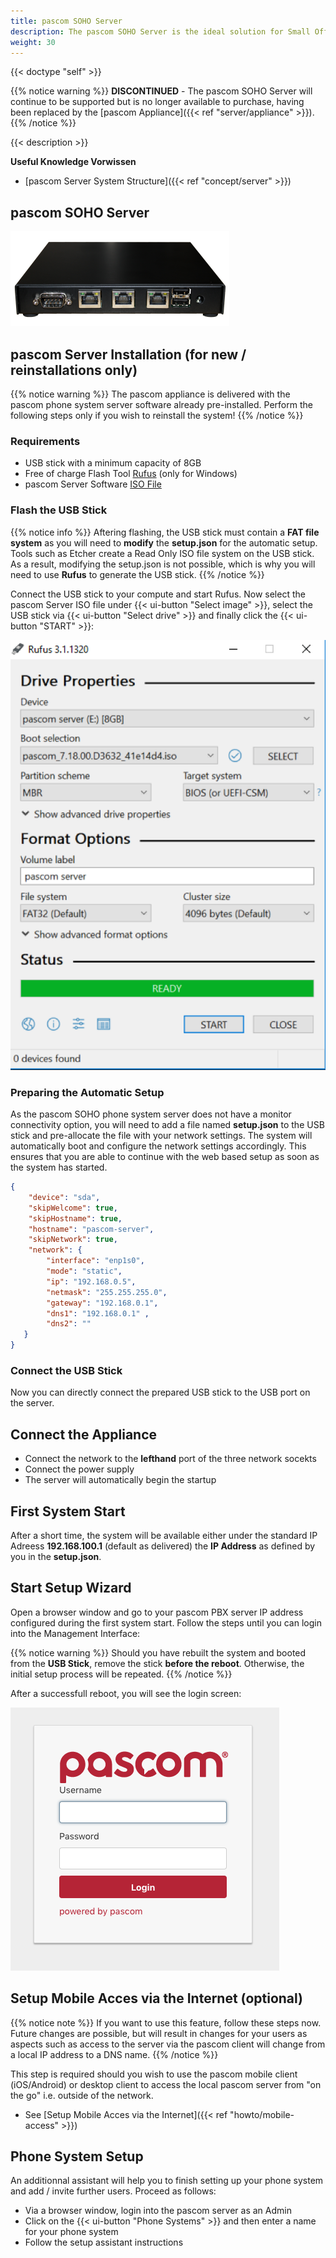 ```yaml
---
title: pascom SOHO Server
description: The pascom SOHO Server is the ideal solution for Small Office Home Offices or branch offices requiring hardware.
weight: 30
---
```


{{< doctype "self"  >}}

{{% notice warning %}}
**DISCONTINUED** - The pascom SOHO Server will continue to be supported but is no longer available to purchase, having been replaced by the [pascom Appliance]({{< ref "server/appliance" >}}).
{{% /notice %}}

{{< description >}}
 
**Useful Knowledge Vorwissen**
 
 
 * [pascom Server System Structure]({{< ref "concept/server" >}})

 
## pascom SOHO Server

![pascom SOHO Server](pascomSOHOserver.png)

## pascom Server Installation (for new / reinstallations only)
{{% notice warning %}}
The pascom appliance is delivered with the pascom phone system server software already pre-installed. Perform the following steps only if you wish to reinstall the system!
{{% /notice %}}

### Requirements

* USB stick with a minimum capacity of 8GB
* Free of charge Flash Tool [Rufus](https://rufus.akeo.ie/) (only for Windows)
* pascom Server Software [ISO File](https://www.pascom.net/en/download/)

 
### Flash the USB Stick
{{% notice info %}}
Aftering flashing, the USB stick must contain a **FAT file system** as you will need to **modify** the **setup.json** for the automatic setup. Tools such as Etcher create a Read Only ISO file system on the USB stick. As a result, modifying the setup.json is not possible, which is why you will need to use **Rufus** to generate the USB stick.
{{% /notice %}}

Connect the USB stick to your compute and start Rufus. Now select the pascom Server ISO file under {{< ui-button "Select image" >}}, select the USB stick via {{< ui-button "Select drive" >}} and finally click the {{< ui-button "START" >}}:

![Rufus](rufus.png?width=300px "Rufus")

### Preparing the Automatic Setup

As the pascom SOHO phone system server does not have a monitor connectivity option, you will need to add a file named **setup.json** to the USB stick and pre-allocate the file with your network settings. The system will automatically boot and configure the network settings accordingly. This ensures that you are able to continue with the web based setup as soon as the system has started. 

```json
{
    "device": "sda",
    "skipWelcome": true,
    "skipHostname": true,
    "hostname": "pascom-server",
    "skipNetwork": true,
    "network": {
        "interface": "enp1s0",
        "mode": "static",
        "ip": "192.168.0.5",
        "netmask": "255.255.255.0",
        "gateway": "192.168.0.1",
        "dns1": "192.168.0.1" ,
		"dns2": ""
   }
}
```

### Connect the USB Stick

Now you can directly connect the prepared USB stick to the USB port on the server.

## Connect the Appliance

* Connect the network to the **lefthand** port of the three network socekts
* Connect the power supply
* The server will automatically begin the startup

## First System Start

After a short time, the system will be available either under the standard IP Adreess **192.168.100.1** (default as delivered) the **IP Address** as defined by you in the **setup.json**.

## Start Setup Wizard

Open a browser window and go to your pascom PBX server IP address configured during the first system start. Follow the steps until you can login into the Management Interface:

{{% notice warning %}}
Should you have rebuilt the system and booted from the **USB Stick**, remove the stick **before the reboot**. Otherwise, the initial setup process will be repeated.
{{% /notice %}}

After a successfull reboot, you will see the login screen:

![pascom Server Management](management.png)

## Setup Mobile Acces via the Internet (optional)

{{% notice note %}}
If you want to use this feature, follow these steps now. Future changes are possible, but will result in changes for your users as aspects such as access to the server via the pascom client will change from a local IP address to a DNS name. 
{{% /notice %}}

This step is required should you wish to use the pascom mobile client (iOS/Android) or desktop client to access the local pascom server from "on the go" i.e. outside of the network. 

 * See [Setup Mobile Acces via the Internet]({{< ref "howto/mobile-access" >}})

## Phone System Setup

An additionnal assistant will help you to finish setting up your phone system and add / invite further users.
Proceed as follows: 

* Via a browser window, login into the pascom server as an Admin
* Click on the {{< ui-button "Phone Systems" >}} and then enter a name for your phone system
* Follow the setup assistant instructions



